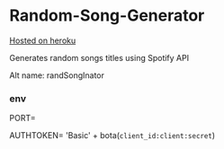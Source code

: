 # Random-Song-Generator
[Hosted on heroku](https://random-song-generator-akp.herokuapp.com/)

Generates random songs titles using Spotify API

Alt name: randSongInator

### env
PORT=

AUTHTOKEN= 'Basic' + bota(`client_id:client:secret`)
